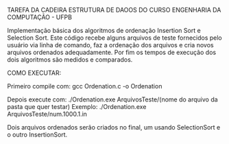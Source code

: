 TAREFA DA CADEIRA ESTRUTURA DE DAOOS DO CURSO ENGENHARIA DA COMPUTAÇÃO - UFPB

Implementação básica dos algoritmos de ordenação Insertion Sort e Selection Sort. Este código recebe alguns arquivos de teste fornecidos pelo usuário via linha de comando, faz a ordenação dos arquivos e cria novos arquivos ordenados adequadamente. Por fim os tempos de execução dos dois algoritmos são medidos e comparados.

COMO EXECUTAR:

Primeiro compile com: gcc Ordenation.c -o Ordenation

Depois execute com: ./Ordenation.exe ArquivosTeste/(nome do arquivo da pasta que quer testar)
Exemplo: ./Ordenation.exe ArquivosTeste/num.1000.1.in

Dois arquivos ordenados serão criados no final, um usando SelectionSort e o outro InsertionSort.
